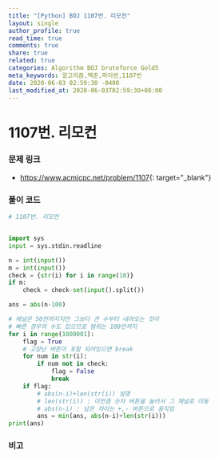 ```yaml
---
title: "[Python] BOJ 1107번. 리모컨"
layout: single
author_profile: true
read_time: true
comments: true
share: true
related: true
categories: Algorithm BOJ bruteforce Gold5
meta_keywords: 알고리즘,백준,파이썬,1107번
date: 2020-06-03 02:59:30 -0400
last_modified_at: 2020-06-03T02:59:30+08:00
---
```


# 1107번. 리모컨

### 문제 링크
- <https://www.acmicpc.net/problem/1107>{: target="\_blank"}

### 풀이 코드

```python
# 1107번. 리모컨


import sys
input = sys.stdin.readline

n = int(input())
m = int(input())
check = {str(i) for i in range(10)}
if m:
    check = check-set(input().split())

ans = abs(n-100)

# 채널은 50만까지지만 그보다 큰 수부터 내려오는 것이
# 빠른 경우의 수도 있으므로 범위는 100만까지
for i in range(1000001):
    flag = True
    # 고장난 버튼이 포함 되어있으면 break
    for num in str(i):
        if num not in check:
            flag = False
            break
    if flag:
        # abs(n-i)+len(str(i)) 설명
        # len(str(i)) : 이만큼 숫자 버튼을 눌러서 그 채널로 이동
        # abs(n-i) : 남은 차이는 +,- 버튼으로 움직임
        ans = min(ans, abs(n-i)+len(str(i)))
print(ans)
```

### 비고